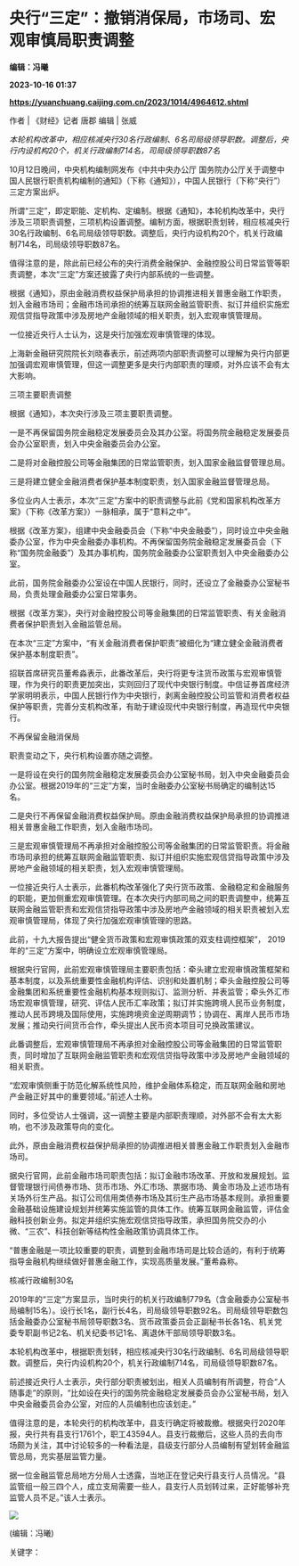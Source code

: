 # 央行“三定”：撤销消保局，市场司、宏观审慎局职责调整
**编辑：冯曦**

**2023-10-16 01:37**

**https://yuanchuang.caijing.com.cn/2023/1014/4964612.shtml**

作者 | 《财经》记者 唐郡 编辑 | 张威

_本轮机构改革中，相应核减央行30名行政编制、6名司局级领导职数。调整后，央行内设机构20个，机关行政编制714名，司局级领导职数87名_

10月12日晚间，中央机构编制网发布《中共中央办公厅 国务院办公厅关于调整中国人民银行职责机构编制的通知》（下称《通知》），中国人民银行（下称“央行”）三定方案出炉。

所谓“三定”，即定职能、定机构、定编制。根据《通知》，本轮机构改革中，央行涉及三项职责调整，三项机构设置调整。编制方面，根据职责划转，相应核减央行30名行政编制、6名司局级领导职数。调整后，央行内设机构20个，机关行政编制714名，司局级领导职数87名。

值得注意的是，除此前已经公布的央行消费金融保护、金融控股公司日常监管等职责调整，本次“三定”方案还披露了央行内部系统的一些调整。

根据《通知》，原由金融消费权益保护局承担的协调推进相关普惠金融工作职责，划入金融市场司；金融市场司承担的统筹互联网金融监管职责、拟订并组织实施宏观信贷指导政策中涉及房地产金融领域的相关职责，划入宏观审慎管理局。

一位接近央行人士认为，这是央行加强宏观审慎管理的体现。

上海新金融研究院院长刘晓春表示，前述两项内部职责调整可以理解为央行内部更加强调宏观审慎管理，但这一调整更多是央行内部职责的理顺，对外应该不会有太大影响。

三项主要职责调整

根据《通知》，本次央行涉及三项主要职责调整。

一是不再保留国务院金融稳定发展委员会及其办公室。将国务院金融稳定发展委员会办公室职责，划入中央金融委员会办公室。

二是将对金融控股公司等金融集团的日常监管职责，划入国家金融监督管理总局。

三是将建立健全金融消费者保护基本制度职责，划入国家金融监督管理总局。

多位业内人士表示，本次“三定”方案中的职责调整与此前《党和国家机构改革方案》（下称《改革方案》）一脉相承，属于“意料之中”。

根据《改革方案》，组建中央金融委员会（下称“中央金融委”），同时设立中央金融委办公室，作为中央金融委办事机构。不再保留国务院金融稳定发展委员会（下称“国务院金融委”）及其办事机构，国务院金融委办公室职责划入中央金融委办公室。

此前，国务院金融委办公室设在中国人民银行，同时，还设立了金融委办公室秘书局，负责处理金融委办公室日常事务。

根据《改革方案》，央行对金融控股公司等金融集团的日常监管职责、有关金融消费者保护职责划入金融监管总局。

在本次“三定”方案中，“有关金融消费者保护职责”被细化为“建立健全金融消费者保护基本制度职责”。

招联首席研究员董希淼表示，此番改革后，央行将更专注货币政策与宏观审慎管理，作为央行的职责更加突出，实则回归了现代中央银行制度。中信证券首席经济学家明明表示，中国人民银行作为中央银行，剥离金融控股公司监管和消费者权益保护等职责，完善分支机构改革，有助于建设现代中央银行制度，再造现代中央银行。

不再保留金融消保局

职责变动之下，央行机构设置亦随之调整。

一是将设在央行的国务院金融稳定发展委员会办公室秘书局，划入中央金融委员会办公室。根据2019年的“三定”方案，当时金融委办公室秘书局确定的编制达15名。

二是央行不再保留金融消费权益保护局。原由金融消费权益保护局承担的协调推进相关普惠金融工作职责，划入金融市场司。

三是宏观审慎管理局不再承担对金融控股公司等金融集团的日常监管职责。将金融市场司承担的统筹互联网金融监管职责、拟订并组织实施宏观信贷指导政策中涉及房地产金融领域的相关职责，划入宏观审慎管理局。

一位接近央行人士表示，此番机构改革强化了央行货币政策、金融稳定和金融服务的职能，更加侧重宏观审慎管理。在本次央行内部司局之间的职责调整中，统筹互联网金融监管职责和宏观信贷指导政策中涉及房地产金融领域的相关职责被划入宏观审慎管理局，体现了央行加强宏观审慎管理的思路。

此前，十九大报告提出“健全货币政策和宏观审慎政策的双支柱调控框架”， 2019年的“三定”方案中，明确设立宏观审慎管理局。

根据央行官网，此前宏观审慎管理局主要职责包括：牵头建立宏观审慎政策框架和基本制度，以及系统重要性金融机构评估、识别和处置机制；牵头金融控股公司等金融集团和系统重要性金融机构基本规则拟订、监测分析、并表监管；牵头外汇市场宏观审慎管理，研究、评估人民币汇率政策；拟订并实施跨境人民币业务制度，推动人民币跨境及国际使用，实施跨境资金逆周期调节；协调在、离岸人民币市场发展；推动央行间货币合作，牵头提出人民币资本项目可兑换政策建议。

此番调整后，宏观审慎管理局不再承担对金融控股公司等金融集团的日常监管职责，同时增加了互联网金融监管职责和宏观信贷指导政策中涉及房地产金融领域的相关职责。

“宏观审慎侧重于防范化解系统性风险，维护金融体系稳定，而互联网金融和房地产金融正好其中的重要领域。”前述人士称。

同时，多位受访人士强调，这一调整主要是内部职责理顺，对外部不会有太大影响，也不涉及政策导向的变化。

此外，原由金融消费权益保护局承担的协调推进相关普惠金融工作职责划入金融市场司。

据央行官网，此前金融市场司职责包括：拟订金融市场改革、开放和发展规划。监督管理银行间债券市场、货币市场、外汇市场、票据市场、黄金市场及上述市场有关场外衍生产品。拟订公司信用类债券市场及其衍生产品市场基本规则。承担重要金融基础设施建设规划并统筹实施监管的具体工作。统筹互联网金融监管，评估金融科技创新业务。拟定并组织实施宏观信贷指导政策，承担国务院交办的小微、“三农”、科技创新等结构性金融政策协调具体工作。

“普惠金融是一项比较重要的职责，调整到金融市场司是比较合适的，有利于统筹指导金融机构继续做好普惠金融工作，实现高质量发展。”董希淼称。

核减行政编制30名

2019年的“三定”方案显示，当时央行的机关行政编制779名（含金融委办公室秘书局编制15名）。设行长1名，副行长4名，司局级领导职数92名。司局级领导职数包括金融委办公室秘书局领导职数3名、货币政策委员会正副秘书长各1名、机关党委专职副书记2名、机关纪委书记1名、离退休干部局领导职数3名。

本轮机构改革中，根据职责划转，相应核减央行30名行政编制、6名司局级领导职数。调整后，央行内设机构20个，机关行政编制714名，司局级领导职数87名。

前述接近央行人士表示，央行部分职责被划出，相关人员编制有所调整，符合“人随事走”的原则，“比如设在央行的国务院金融稳定发展委员会办公室秘书局，划入中央金融委员会办公室，对应的人员编制也应该划走。”

值得注意的是，本轮央行的机构改革中，县支行确定将被裁撤。根据央行2020年报，央行共有县支行1761个，职工43594人。县支行裁撤后，这些人员的去向市场颇为关注，其中讨论较多的一种看法是，县级支行部分人员编制有望划转金融监管总局，充实基层监管力量。

据一位金融监管总局地方分局人士透露，当地正在登记央行县支行人员情况。“县监管组一般三四个人，成立支局需要一些人，县支行人员划转过来，正好能够补充监管人员不足。”该人士表示。

![](https://tx1.cdn.caijing.com.cn/2014-03-27/114048455.jpg)

(编辑：冯曦)

关键字：